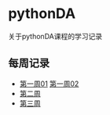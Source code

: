 # pythonDA
关于pythonDA课程的学习记录
## 每周记录
- [第一周01](https://github.com/fangqiao007/pythonDA/blob/master/%E5%AD%A6%E4%B9%A0%E8%AE%B0%E5%BD%95/week01.ipynb)
[第一周02](https://github.com/fangqiao007/pythonDA/blob/master/%E5%AD%A6%E4%B9%A0%E8%AE%B0%E5%BD%95/week_01.md)
- [第二周](https://github.com/fangqiao007/pythonDA/blob/master/%E5%AD%A6%E4%B9%A0%E8%AE%B0%E5%BD%95/week02.ipynb)
- [第三周](https://github.com/fangqiao007/pythonDA/blob/master/%E5%AD%A6%E4%B9%A0%E8%AE%B0%E5%BD%95/20%E6%98%A5_pandas_week03_%E6%95%B0%E6%8D%AE%E6%A1%86%E5%87%BA%E6%8A%A5%E8%A1%A8_%E5%88%86%E8%BF%9B%E5%90%88%E5%87%BB_02.ipynb)

